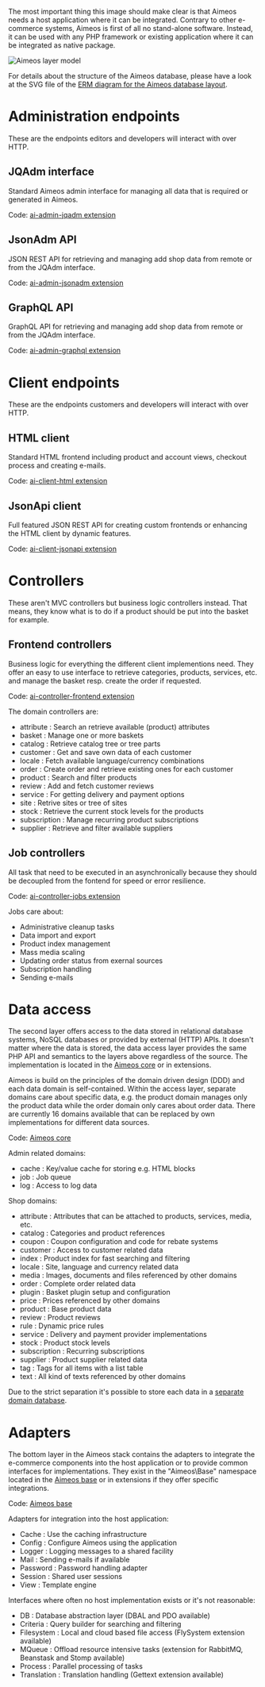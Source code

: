 The most important thing this image should make clear is that Aimeos needs a host application where it can be integrated. Contrary to other e-commerce systems, Aimeos is first of all no stand-alone software. Instead, it can be used with any PHP framework or existing application where it can be integrated as native package.

![Aimeos layer model](Aimeos-stack.png)

For details about the structure of the Aimeos database, please have a look at the SVG file of the [ERM diagram for the Aimeos database layout](https://aimeos.org/fileadmin/download/Aimeos-database.svgz).


# Administration endpoints

These are the endpoints editors and developers will interact with over HTTP.

## JQAdm interface

Standard Aimeos admin interface for managing all data that is required or generated in Aimeos.

Code: [ai-admin-jqadm extension](https://github.com/aimeos/ai-admin-jqadm)

## JsonAdm API

JSON REST API for retrieving and managing add shop data from remote or from the JQAdm interface.

Code: [ai-admin-jsonadm extension](https://github.com/aimeos/ai-admin-jsonadm)

## GraphQL API

GraphQL API for retrieving and managing add shop data from remote or from the JQAdm interface.

Code: [ai-admin-graphql extension](https://github.com/aimeos/ai-admin-graphql)


# Client endpoints

These are the endpoints customers and developers will interact with over HTTP.

## HTML client

Standard HTML frontend including product and account views, checkout process and creating e-mails.

Code: [ai-client-html extension](https://github.com/aimeos/ai-client-html)

## JsonApi client

Full featured JSON REST API for creating custom frontends or enhancing the HTML client by dynamic features.

Code: [ai-client-jsonapi extension](https://github.com/aimeos/ai-client-jsonapi)


# Controllers

These aren't MVC controllers but business logic controllers instead. That means, they know what is to do if a product should be put into the basket for example.

## Frontend controllers

Business logic for everything the different client implementions need. They offer an easy to use interface to retrieve categories, products, services, etc. and manage the basket resp. create the order if  requested.

Code: [ai-controller-frontend extension](https://github.com/aimeos/ai-controller-frontend)

The domain controllers are:

* attribute : Search an retrieve available (product) attributes
* basket : Manage one or more baskets
* catalog : Retrieve catalog tree or tree parts
* customer : Get and save own data of each customer
* locale : Fetch available language/currency combinations
* order : Create order and retrieve existing ones for each customer
* product : Search and filter products
* review : Add and fetch customer reviews
* service : For getting delivery and payment options
* site : Retrive sites or tree of sites
* stock : Retrieve the current stock levels for the products
* subscription : Manage recurring product subscriptions
* supplier : Retrieve and filter available suppliers

## Job controllers

All task that need to be executed in an asynchronically because they should be decoupled from the fontend for speed or error resilience.

Code: [ai-controller-jobs extension](https://github.com/aimeos/ai-controller-jobs)

Jobs care about:

* Administrative cleanup tasks
* Data import and export
* Product index management
* Mass media scaling
* Updating order status from exernal sources
* Subscription handling
* Sending e-mails


# Data access

The second layer offers access to the data stored in relational database systems, NoSQL databases or provided by external (HTTP) APIs. It doesn't matter where the data is stored, the data access layer provides the same PHP API and semantics to the layers above regardless of the source. The implementation is located in the [Aimeos core](https://github.com/aimeos/aimeos-core/tree/master/src/MShop) or in extensions.

Aimeos is build on the principles of the domain driven design (DDD) and each data domain is self-contained. Within the access layer, separate domains care about specific data, e.g. the product domain manages only the product data while the order domain only cares about order data. There are currently 16 domains available that can be replaced by own implementations for different data sources.

Code: [Aimeos core](https://github.com/aimeos/aimeos-core/tree/master/src)

Admin related domains:

* cache : Key/value cache for storing e.g. HTML blocks
* job : Job queue
* log : Access to log data

Shop domains:

* attribute : Attributes that can be attached to products, services, media, etc.
* catalog : Categories and product references
* coupon : Coupon configuration and code for rebate systems
* customer : Access to customer related data
* index : Product index for fast searching and filtering
* locale : Site, language and currency related data
* media : Images, documents and files referenced by other domains
* order : Complete order related data
* plugin : Basket plugin setup and configuration
* price : Prices referenced by other domains
* product : Base product data
* review : Product reviews
* rule : Dynamic price rules
* service : Delivery and payment provider implementations
* stock : Product stock levels
* subscription : Recurring subscriptions
* supplier : Product supplier related data
* tag : Tags for all items with a list table
* text : All kind of texts referenced by other domains

Due to the strict separation it's possible to store each data in a [separate domain database](../infrastructure/database.md#multiple-databases).

# Adapters

The bottom layer in the Aimeos stack contains the adapters to integrate the e-commerce components into the host application or to provide common interfaces for implementations. They exist in the "Aimeos\Base" namespace located in the [Aimeos base](https://github.com/aimeos/aimeos-base/tree/master/src) or in extensions if they offer specific integrations.

Code: [Aimeos base](https://github.com/aimeos/aimeos-base/tree/master/src)

Adapters for integration into the host application:

* Cache : Use the caching infrastructure
* Config : Configure Aimeos using the application
* Logger : Logging messages to a shared facility
* Mail : Sending e-mails if available
* Password : Password handling adapter
* Session : Shared user sessions
* View : Template engine

Interfaces where often no host implementation exists or it's not reasonable:

* DB : Database abstraction layer (DBAL and PDO available)
* Criteria : Query builder for searching and filtering
* Filesystem : Local and cloud based file access (FlySystem extension available)
* MQueue : Offload resource intensive tasks (extension for RabbitMQ, Beanstask and Stomp available)
* Process : Parallel processing of tasks
* Translation : Translation handling (Gettext extension available)
